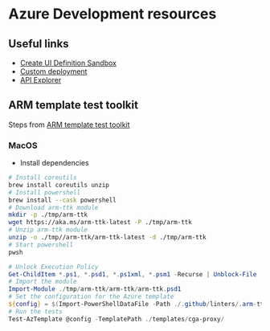 # Azure Development resources

## Useful links

- [Create UI Definition Sandbox](https://portal.azure.com/?feature.customPortal=false#blade/Microsoft_Azure_CreateUIDef/SandboxBlade)
- [Custom deployment](https://portal.azure.com/?feature.customPortal=false#create/Microsoft.Template)
- [API Explorer](https://docs.microsoft.com/en-us/rest/api/resources/providers/get)

## ARM template test toolkit

Steps from [ARM template test toolkit](https://docs.microsoft.com/en-us/azure/azure-resource-manager/templates/test-toolkit#test-parameters)

### MacOS

- Install dependencies

```sh
# Install coreutils
brew install coreutils unzip
# Install powershell
brew install --cask powershell
# Download arm-ttk module
mkdir -p ./tmp/arm-ttk
wget https://aka.ms/arm-ttk-latest -P ./tmp/arm-ttk
# Unzip arm-ttk module
unzip -o ./tmp//arm-ttk/arm-ttk-latest -d ./tmp/arm-ttk
# Start powershell
pwsh
```

```powershell
# Unlock Execution Policy
Get-ChildItem *.ps1, *.psd1, *.ps1xml, *.psm1 -Recurse | Unblock-File
# Import the module
Import-Module ./tmp/arm-ttk/arm-ttk/arm-ttk.psd1
# Set the configuration for the Azure template
${config} = $(Import-PowerShellDataFile -Path ./.github/linters/.arm-ttk.psd1)
# Run the tests
Test-AzTemplate @config -TemplatePath ./templates/cga-proxy/
```
